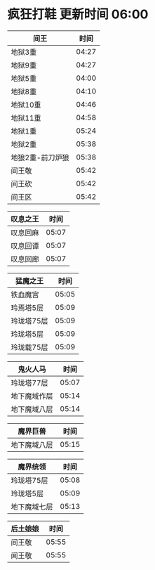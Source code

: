 # 疯狂打鞋 更新时间 06:00

| 间王   | 时间    |
|--------|-------|
| 地狱3重 | 04:27 |
| 地狱9重 | 04:27 |
| 地狱5重 | 04:00 |
| 地狱8重 | 04:10 |
| 地狱10重 | 04:46 |
| 地狱11重 | 04:58 |
| 地狱1重 | 05:24 |
| 地狱2重 | 05:38 |
| 地狼2重-前刀炉狼 | 05:38 |
| 间王敬 | 05:42 |
| 间王砍 | 05:42 |
| 间王区 | 05:42 |

| 叹息之王   | 时间    |
|--------|-------|
| 叹息回麻 | 05:07 |
| 叹息回谭 | 05:07 |
| 叹息回廊 | 05:07 |

| 猛魔之王   | 时间    |
|--------|-------|
| 铁血魔宫 | 05:05 |
| 玲焉塔5层 | 05:09 |
| 玲珑塔75层 | 05:09 |
| 玲珑塔5层 | 05:09 |
| 玲珑载75层 | 05:09 |

| 鬼火人马   | 时间    |
|--------|-------|
| 玲珑塔77层 | 05:07 |
| 地下魔域作层 | 05:14 |
| 地下魔域八层 | 05:14 |

| 魔界巨兽   | 时间    |
|--------|-------|
| 地下魔域八层 | 05:15 |

| 魔界统领   | 时间    |
|--------|-------|
| 玲珑塔75层 | 05:08 |
| 玲珑塔5层 | 05:09 |
| 地下魔域七层 | 05:13 |

| 后土娘娘   | 时间    |
|--------|-------|
| 间王敬 | 05:55 |
| 闻王敬 | 05:55 |